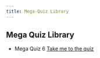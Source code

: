 ```yaml
---
title: Mega-Quiz Library
---
```



## Mega Quiz Library

+ Mega Quiz 6 [Take me to the quiz](https://forms.gle/5V9gtFTZ2j1Ks3XQ7)
